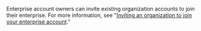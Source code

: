 Enterprise account owners can invite existing organization accounts to join their enterprise. For more information, see "[Inviting an organization to join your enterprise account](/enterprise-cloud@latest/admin/user-management/managing-organizations-in-your-enterprise/adding-organizations-to-your-enterprise#inviting-an-organization-to-join-your-enterprise-account)."
